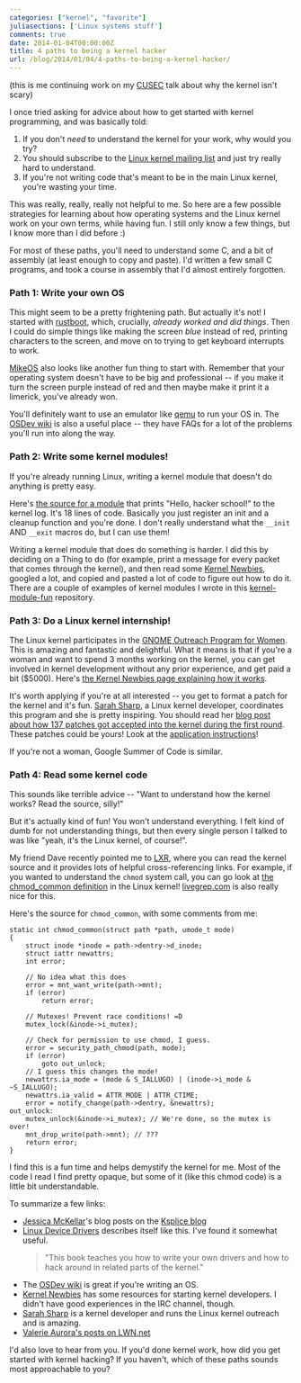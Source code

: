 ```yaml
---
categories: ["kernel", "favorite"]
juliasections: ['Linux systems stuff']
comments: true
date: 2014-01-04T00:00:00Z
title: 4 paths to being a kernel hacker
url: /blog/2014/01/04/4-paths-to-being-a-kernel-hacker/
---
```


(this is me continuing work on my [CUSEC](http://2014.cusec.net/) talk
about why the kernel isn't scary)

I once tried asking for advice about how to get started with kernel
programming, and was basically told:

1. If you don't *need* to understand the kernel for your work, why
   would you try?
2. You should subscribe to the
   [Linux kernel mailing list](https://lkml.org/) and just try really
   hard to understand.
3. If you're not writing code that's meant to be in the main Linux
   kernel, you're wasting your time.

This was really, really, really not helpful to me. So here are a few
possible strategies for learning about how operating systems and the
Linux kernel work on your own terms, while having fun. I still only
know a few things, but I know more than I did before :)
<!--more-->

For most of these paths, you'll need to understand some C, and a bit
of assembly (at least enough to copy and paste). I'd written a few
small C programs, and took a course in assembly that I'd almost
entirely forgotten.

### Path 1: Write your own OS

This might seem to be a pretty frightening path. But actually it's
not! I started with
[rustboot](https://github.com/charliesome/rustboot), which, crucially,
*already worked and did things*. Then I could do simple things like
making the screen *blue* instead of red, printing characters to the
screen, and move on to trying to get keyboard interrupts to work.

[MikeOS](http://mikeos.berlios.de/write-your-own-os.html) also looks
like another fun thing to start with. Remember that your operating
system doesn't have to be big and professional -- if you make it turn
the screen purple instead of red and then maybe make it print it a
limerick, you've already won.

You'll definitely want to use an emulator like
[qemu](http://wiki.qemu.org/Main_Page) to run your OS in. The
[OSDev wiki](http://wiki.osdev.org/Main_Page) is also a useful
place -- they have FAQs for a lot of the problems you'll run into
along the way.

### Path 2: Write some kernel modules!

If you're already running Linux, writing a kernel module that doesn't
do anything is pretty easy.

Here's
[the source for a module](https://github.com/jvns/kernel-module-fun/blob/master/hello.c)
that prints "Hello, hacker school!" to the kernel log. It's 18 lines
of code. Basically you just register an init and a cleanup function
and you're done. I don't really understand what the `__init` AND
`__exit` macros do, but I can use them!

Writing a kernel module that does do something is harder. I did this
by deciding on a Thing to do (for example, print a message for every
packet that comes through the kernel), and then read
some [Kernel Newbies](http://kernelnewbies.org/), googled a lot, and
copied and pasted a lot of code to figure out how to do it. There are
a couple of examples of kernel modules I wrote in this
[kernel-module-fun](https://github.com/jvns/kernel-module-fun)
repository.

### Path 3: Do a Linux kernel internship!

The Linux kernel participates in the
[GNOME Outreach Program for Women](https://wiki.gnome.org/OutreachProgramForWomen).
This is amazing and fantastic and delightful. What it means is that if
you're a woman and want to spend 3 months working on the kernel, you
can get involved in kernel development without any prior experience,
and get paid a bit ($5000). Here's
[the Kernel Newbies page explaining how it works](http://kernelnewbies.org/OPWIntro).

It's worth applying if you're at all interested -- you get to format a
patch for the kernel and it's fun.
[Sarah Sharp](http://sarah.thesharps.us/), a Linux kernel developer,
coordinates this program and she is pretty inspiring. You should read
her
[blog post about how 137 patches got accepted into the kernel during the first round](http://sarah.thesharps.us/2013/05/23/%EF%BB%BF%EF%BB%BFopw-update/).
These patches could be yours! Look at the
[application instructions](http://kernelnewbies.org/OPWApply)!

If you're not a woman, Google Summer of Code is similar.

### Path 4: Read some kernel code

This sounds like terrible advice -- "Want to understand how the kernel
works? Read the source, silly!"

But it's actually kind of fun! You won't understand everything. I felt
kind of dumb for not understanding things, but then every single
person I talked to was like "yeah, it's the Linux kernel, of course!".

My friend Dave recently pointed me to [LXR](http://lxr.linux.no/),
where you can read the kernel source and it provides lots of helpful
cross-referencing links. For example, if you wanted to understand the
`chmod` system call, you can go look at
[the chmod_common definition](http://lxr.linux.no/linux+v3.12.6/fs/open.c#L464)
in the Linux kernel! [livegrep.com](http://livegrep.com/search/linux)
is also really nice for this.

Here's the source for `chmod_common`, with some comments from me:

~~~
static int chmod_common(struct path *path, umode_t mode)
{
    struct inode *inode = path->dentry->d_inode;
    struct iattr newattrs;
    int error;

    // No idea what this does
    error = mnt_want_write(path->mnt);
    if (error)
        return error;

    // Mutexes! Prevent race conditions! =D
    mutex_lock(&inode->i_mutex);

    // Check for permission to use chmod, I guess.
    error = security_path_chmod(path, mode);
    if (error)
        goto out_unlock;
    // I guess this changes the mode!
    newattrs.ia_mode = (mode & S_IALLUGO) | (inode->i_mode & ~S_IALLUGO);
    newattrs.ia_valid = ATTR_MODE | ATTR_CTIME;
    error = notify_change(path->dentry, &newattrs);
out_unlock:
    mutex_unlock(&inode->i_mutex); // We're done, so the mutex is over!
    mnt_drop_write(path->mnt); // ???
    return error;
}
~~~

I find this is a fun time and helps demystify the kernel for me. Most
of the code I read I find pretty opaque, but some of it (like this
chmod code) is a little bit understandable.

To summarize a few links:

* [Jessica McKellar](http://web.mit.edu/jesstess/www/)'s blog posts on
  the [Ksplice blog](https://blogs.oracle.com/ksplice/)
* [Linux Device Drivers](http://lwn.net/Kernel/LDD3/) describes itself
  like this. I've found it somewhat useful.
  > "This book teaches you how to write your own drivers and how to hack around in related parts of the kernel."
* The [OSDev wiki](http://wiki.osdev.org/Main_Page) is great if you're
  writing an OS.
* [Kernel Newbies](http://kernelnewbies.org/) has some resources for
  starting kernel developers. I didn't have good experiences in the
  IRC channel, though.
* [Sarah Sharp](http://sarah.thesharps.us/) is a kernel developer and
  runs the Linux kernel outreach and is amazing.
* [Valerie Aurora's posts on LWN.net](https://encrypted.google.com/#q=site:lwn.net+%22this+article+was+contributed+by+valerie%22)


I'd also love to hear from you. If you'd done kernel work, how did you
get started with kernel hacking? If you haven't, which of these paths
sounds most approachable to you?
